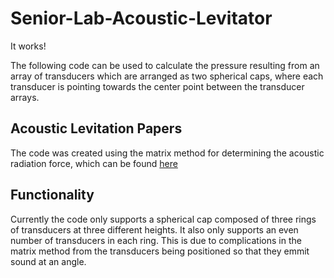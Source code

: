 # Senior-Lab-Acoustic-Levitator
It works!

The following code can be used to calculate the pressure resulting from an array of transducers which are arranged as two spherical caps, where each transducer is pointing towards the center point between the transducer arrays. 

## Acoustic Levitation Papers

The code was created using the matrix method for determining the acoustic radiation force, which can be found [here](https://www.researchgate.net/publication/224254694_Matrix_Method_for_Acoustic_Levitation_Simulation)

## Functionality

Currently the code only supports a spherical cap composed of three rings of transducers at three different heights. It also only supports an even number of transducers in each ring. This is due to complications in the matrix method from the transducers being positioned so that they emmit sound at an angle. 

